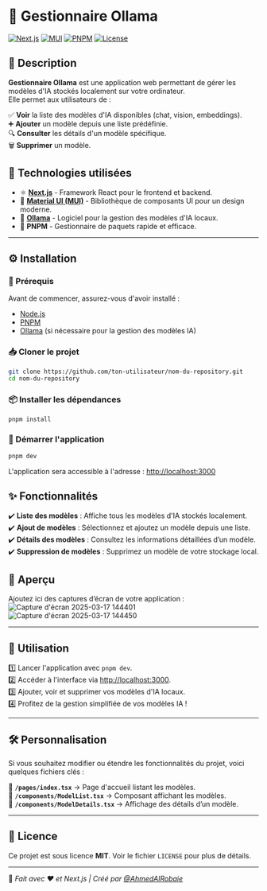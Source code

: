 # 🚀 Gestionnaire Ollama

[![Next.js](https://img.shields.io/badge/Next.js-14-blue?style=flat&logo=nextdotjs)](https://nextjs.org/)
[![MUI](https://img.shields.io/badge/MUI-5-blue?style=flat&logo=mui)](https://mui.com/)
[![PNPM](https://img.shields.io/badge/PNPM-8-blue?style=flat&logo=pnpm)](https://pnpm.io/)
[![License](https://img.shields.io/badge/License-MIT-green.svg)](./LICENSE)

## 📝 Description

**Gestionnaire Ollama** est une application web permettant de gérer les modèles d'IA stockés localement sur votre ordinateur.  
Elle permet aux utilisateurs de :

✅ **Voir** la liste des modèles d'IA disponibles (chat, vision, embeddings).  
➕ **Ajouter** un modèle depuis une liste prédéfinie.  
🔍 **Consulter** les détails d'un modèle spécifique.  
🗑️ **Supprimer** un modèle.  

## 🚀 Technologies utilisées

- ⚛ **[Next.js](https://nextjs.org/)** - Framework React pour le frontend et backend.  
- 🎨 **[Material UI (MUI)](https://mui.com/)** - Bibliothèque de composants UI pour un design moderne.  
- 🧠 **[Ollama](https://ollama.ai/)** - Logiciel pour la gestion des modèles d'IA locaux.  
- 🚀 **PNPM** - Gestionnaire de paquets rapide et efficace.  

---

## ⚙️ Installation

### 📌 Prérequis

Avant de commencer, assurez-vous d'avoir installé :  

- [Node.js](https://nodejs.org/)  
- [PNPM](https://pnpm.io/)  
- [Ollama](https://ollama.ai/) (si nécessaire pour la gestion des modèles IA)  

### 📥 Cloner le projet

```bash
git clone https://github.com/ton-utilisateur/nom-du-repository.git
cd nom-du-repository
```

### 📦 Installer les dépendances

```bash
pnpm install
```

### 🚀 Démarrer l'application

```bash
pnpm dev
```
L'application sera accessible à l'adresse : [http://localhost:3000](http://localhost:3000)

## ✨ Fonctionnalités  
✔️ **Liste des modèles** : Affiche tous les modèles d'IA stockés localement.  
✔️ **Ajout de modèles** : Sélectionnez et ajoutez un modèle depuis une liste.  
✔️ **Détails des modèles** : Consultez les informations détaillées d’un modèle.  
✔️ **Suppression de modèles** : Supprimez un modèle de votre stockage local.  

## 📸 Aperçu  
Ajoutez ici des captures d’écran de votre application :  
![Capture d'écran 2025-03-17 144401](https://github.com/user-attachments/assets/d62741b7-f91b-407e-9e8e-87e5dcf80223)
![Capture d'écran 2025-03-17 144450](https://github.com/user-attachments/assets/4ca54097-aaac-471d-a4fd-0a05bf3658e7)

---

## 📖 Utilisation  
1️⃣ Lancer l'application avec `pnpm dev`.  
2️⃣ Accéder à l'interface via [http://localhost:3000](http://localhost:3000).  
3️⃣ Ajouter, voir et supprimer vos modèles d'IA locaux.  
4️⃣ Profitez de la gestion simplifiée de vos modèles IA !  

---

## 🛠️ Personnalisation  
Si vous souhaitez modifier ou étendre les fonctionnalités du projet, voici quelques fichiers clés :  

📂 **`/pages/index.tsx`** → Page d'accueil listant les modèles.  
📂 **`/components/ModelList.tsx`** → Composant affichant les modèles.  
📂 **`/components/ModelDetails.tsx`** → Affichage des détails d’un modèle.  

---

## 📜 Licence  
Ce projet est sous licence **MIT**. Voir le fichier `LICENSE` pour plus de détails.  

---

🚀 *Fait avec ❤️ et Next.js | Créé par [@AhmedAlRobaie](https://github.com/ahmed-alrobaie)*  



